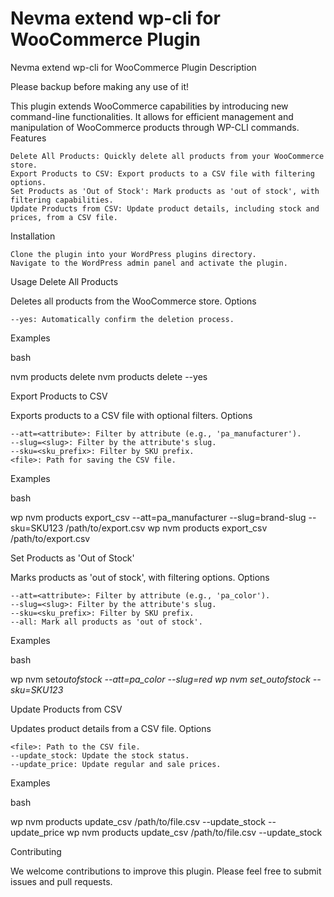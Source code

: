 # Nevma extend wp-cli for WooCommerce Plugin

Nevma extend wp-cli for WooCommerce Plugin
Description

Please backup before making any use of it!

This plugin extends WooCommerce capabilities by introducing new command-line functionalities. It allows for efficient management and manipulation of WooCommerce products through WP-CLI commands.
Features

    Delete All Products: Quickly delete all products from your WooCommerce store.
    Export Products to CSV: Export products to a CSV file with filtering options.
    Set Products as 'Out of Stock': Mark products as 'out of stock', with filtering capabilities.
    Update Products from CSV: Update product details, including stock and prices, from a CSV file.

Installation

    Clone the plugin into your WordPress plugins directory.
    Navigate to the WordPress admin panel and activate the plugin.

Usage
Delete All Products

Deletes all products from the WooCommerce store.
Options

    --yes: Automatically confirm the deletion process.

Examples

bash

nvm products delete
nvm products delete --yes

Export Products to CSV

Exports products to a CSV file with optional filters.
Options

    --att=<attribute>: Filter by attribute (e.g., 'pa_manufacturer').
    --slug=<slug>: Filter by the attribute's slug.
    --sku=<sku_prefix>: Filter by SKU prefix.
    <file>: Path for saving the CSV file.

Examples

bash

wp nvm products export_csv --att=pa_manufacturer --slug=brand-slug --sku=SKU123 /path/to/export.csv
wp nvm products export_csv /path/to/export.csv

Set Products as 'Out of Stock'

Marks products as 'out of stock', with filtering options.
Options

    --att=<attribute>: Filter by attribute (e.g., 'pa_color').
    --slug=<slug>: Filter by the attribute's slug.
    --sku=<sku_prefix>: Filter by SKU prefix.
    --all: Mark all products as 'out of stock'.

Examples

bash

wp nvm set*outofstock --att=pa_color --slug=red
wp nvm set_outofstock --sku=SKU123*

Update Products from CSV

Updates product details from a CSV file.
Options

    <file>: Path to the CSV file.
    --update_stock: Update the stock status.
    --update_price: Update regular and sale prices.

Examples

bash

wp nvm products update_csv /path/to/file.csv --update_stock --update_price
wp nvm products update_csv /path/to/file.csv --update_stock

Contributing

We welcome contributions to improve this plugin. Please feel free to submit issues and pull requests.

